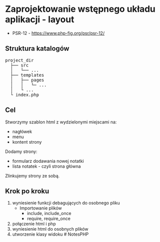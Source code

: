 # Zaprojektowanie wstępnego układu aplikacji - layout

* PSR-12 - https://www.php-fig.org/psr/psr-12/

## Struktura katalogów

<pre>
project_dir
  ├── src
  │   └── ...
  ├── templates
  │   ├── pages
  │   │   └─ ...
  │   └ ...
  └ index.php
</pre>

## Cel

Stworzymy szablon html z wydzielonymi miejscami na:

* nagłówek
* menu
* kontent strony

Dodamy strony:

* formularz dodawania nowej notatki
* lista notatek - czyli strona główna

Zlinkujemy strony ze sobą.

## Krok po kroku

1. wyniesienie funkcji debagujących do osobnego pliku
   * Importowanie plików
     * include, include_once
     * require, require_once
2. połączenie html i php
3. wyniesienie html do osobnych plików
4. utworzenie klasy widoku
#   N o t e s P H P 
 
 